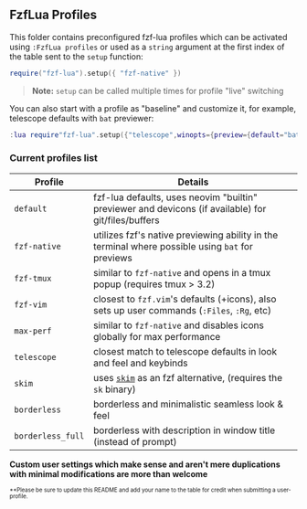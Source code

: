 ## FzfLua Profiles

This folder contains preconfigured fzf-lua profiles which can be activated using
`:FzfLua profiles` or used as a `string` argument at the first index of the table
sent to the `setup` function:
```lua
require("fzf-lua").setup({ "fzf-native" })
```
> **Note:** `setup` can be called multiple times for profile "live" switching

You can also start with a profile as "baseline" and customize it, for example,
telescope defaults with `bat` previewer:
```lua
:lua require"fzf-lua".setup({"telescope",winopts={preview={default="bat"}}})
```

### Current profiles list

| Profile          | Details                                    |
| ---------------- | ------------------------------------------ |
| `default`          | fzf-lua defaults, uses neovim "builtin" previewer and devicons (if available) for git/files/buffers |
| `fzf-native`       | utilizes fzf's native previewing ability in the terminal where possible using `bat` for previews |
| `fzf-tmux`         | similar to `fzf-native` and opens in a tmux popup (requires tmux > 3.2) |
| `fzf-vim`          | closest to `fzf.vim`'s defaults (+icons), also sets up user commands (`:Files`, `:Rg`, etc) |
| `max-perf`         | similar to `fzf-native` and disables icons globally for max performance |
| `telescope`        | closest match to telescope defaults in look and feel and keybinds |
| `skim`             | uses [`skim`](https://github.com/lotabout/skim) as an fzf alternative, (requires the `sk` binary) |
| `borderless`       | borderless and minimalistic seamless look &amp; feel |
| `borderless_full`  | borderless with description in window title (instead of prompt)  |


**Custom user settings which make sense and aren't mere duplications with minimal modifications
are more than welcome**

<sup><sub>&ast;&ast;Please be sure to update this README and add your name to the table for credit
when submitting a user-profile.</sub></sup>
